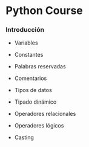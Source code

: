 # Python Course

### Introducción

- Variables

- Constantes

- Palabras reservadas

- Comentarios

- Tipos de datos

- Tipado dinámico

- Operadores relacionales

- Operadores lógicos

- Casting
